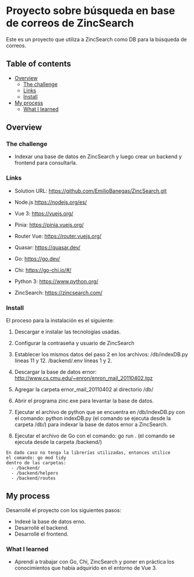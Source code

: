 # Proyecto sobre búsqueda en base de correos de ZincSearch

Este es un proyecto que utiliza a ZincSearch como DB para la búsqueda de correos.

## Table of contents

- [Overview](#overview)
  - [The challenge](#the-challenge)
  - [Links](#links)
  - [Install](#install)
- [My process](#my-process)
  - [What I learned](#what-i-learned)

## Overview


### The challenge

- Indexar una base de datos en ZincSearch y luego crear un backend y frontend para consultarla.


### Links

- Solution URL: https://github.com/EmilioBanegas/ZincSearch.git

- Node.js https://nodejs.org/es/

- Vue 3: https://vuejs.org/

- Pinia: https://pinia.vuejs.org/

- Router Vue: https://router.vuejs.org/

- Quasar: https://quasar.dev/

- Go: https://go.dev/

- Chi: https://go-chi.io/#/

- Python 3: https://www.python.org/

- ZincSearch: https://zincsearch.com/



### Install
  El proceso para la instalación es el siguiente:
  1) Descargar e instalar las tecnologías usadas.

  2) Configurar la contraseña y usuario de ZincSearch

  3) Establecer los mismos datos del paso 2 en los archivos:
    /db/indexDB.py líneas 11 y 12.
    /backend/.env líneas 1 y 2.

  4) Descargar la base de datos ernor: http://www.cs.cmu.edu/~enron/enron_mail_20110402.tgz
  
  5) Agregar la carpeta ernor_mail_20110402 al directorio /db/

  6) Abrir el programa zinc.exe para levantar la base de datos.

  7) Ejecutar el archivo de python que se encuentra en /db/indexDB.py
    con el comando: python indexDB.py (el comando se ejecuta desde la carpeta /db/)
    para indexar la base de datos ernor a ZincSearch.

  8) Ejecutar el archivo de Go con el 
    comando: go run . (el comando se ejecuta desde la carpeta /backend/)

    En dado caso no tenga la librerías utilizadas, entonces utilice 
    el comando: go mod tidy
    dentro de las carpetas:
      - /backend/
      - /backend/helpers
      - /backend/routes



## My process
  
  Desarrollé el proyecto con los siguientes pasos:

  - Indexé la base de datos erno.
  - Desarrollé el backend.
  - Desarrollé el frontend.


### What I learned

- Aprendí a trabajar con Go, Chi, ZincSearch y poner en práctica los conocimientos que había adquirido 
  en el entorno de Vue 3.